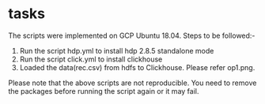 # tasks
The scripts were implemented on GCP Ubuntu 18.04.
Steps to be followed:-

1. Run the script hdp.yml to install hdp 2.8.5 standalone mode
2. Run the script click.yml to install clickhouse
3. Loaded the data(rec.csv) from hdfs to Clickhouse. Please refer op1.png.

Please note that the above scripts are not reproducible. You need to remove the packages before running the script again or it may fail. 


